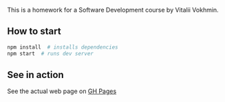 This is a homework for a Software Development course by Vitalii Vokhmin.

## How to start

```bash
npm install  # installs dependencies
npm start  # runs dev server
```

## See in action

See the actual web page on [GH Pages](https://vit-.github.io/kpi-softdev-lab/)
